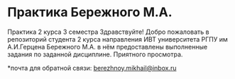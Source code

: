 # Практика Бережного М.А.
Практика 2 курса 3 семестра Здравствуйте! Добро пожаловать в репозиторий студента 2 курса направления ИВТ университета РГПУ им А.И.Герцена Бережного М.А. в нём предоставлены выполненные задания по заданной дисциплине. Приятного просмотра.

*почта для обратной связи: berezhnoy.mikhail@inbox.ru
